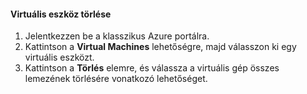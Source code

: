 #### <a name="to-delete-a-virtual-device"></a>Virtuális eszköz törlése

1. Jelentkezzen be a klasszikus Azure portálra.
2. Kattintson a **Virtual Machines** lehetőségre, majd válasszon ki egy virtuális eszközt.
3. Kattintson a **Törlés** elemre, és válassza a virtuális gép összes lemezének törlésére vonatkozó lehetőséget.



<!--HONumber=Nov16_HO3-->



